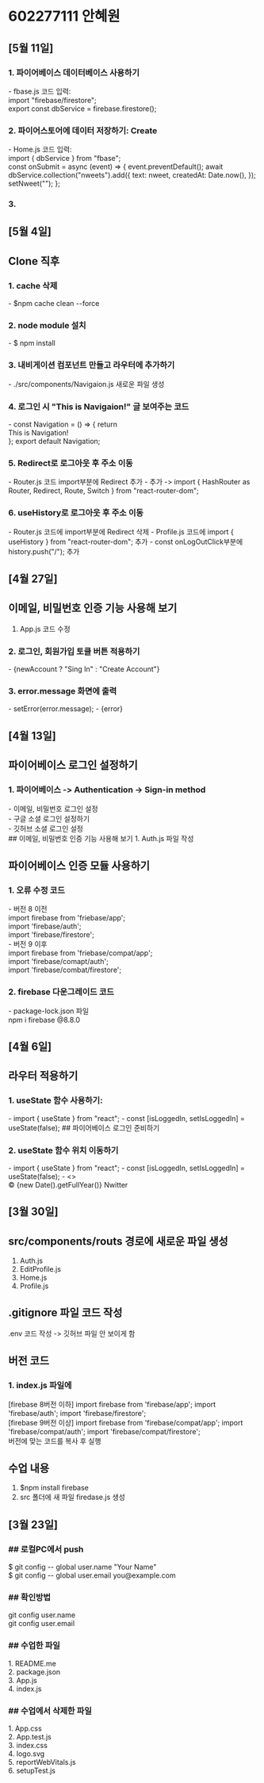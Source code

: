 # 602277111 안혜원

<h2>[5월 11일]</h2>
<h3>1. 파이어베이스 데이터베이스 사용하기</h3> 
- fbase.js 코드 입력: <br>
import "firebase/firestore";<br>
export const dbService = firebase.firestore();<br>

<h3>2. 파이어스토어에 데이터 저장하기: Create</h3> 
- Home.js 코드 입력: <br>
import { dbService } from "fbase";<br>
const onSubmit = async (event) => {
        event.preventDefault();
        await dbService.collection("nweets").add({
            text: nweet,
            createdAt: Date.now(),
        });
        setNweet("");
    };

<h3>3. </h3> 


<h2>[5월 4일]</h2>

## Clone 직후
<h3>1. cache 삭제</h3>
- $npm cache clean --force<br>

<h3>2. node module 설치</h3>
- $ npm install<br>
<h3>3. 내비게이션 컴포넌트 만들고 라우터에 추가하기</h3>
- ./src/components/Navigaion.js 새로운 파일 생성<br>

<h3>4. 로그인 시 "This is Navigaion!" 글 보여주는 코드</h3>
- const Navigation = () => {
    return <nav>This is Navigation!</nav>
};
export default Navigation;<br>

<h3>5. Redirect로 로그아웃 후 주소 이동</h3>
- Router.js 코드 import부분에 Redirect 추가
- <Redirect from="*" to="/" /> 추가
 -> import { HashRouter as Router, Redirect, Route, Switch } from "react-router-dom";<br>

<h3>6. useHistory로 로그아웃 후 주소 이동</h3>
- Router.js 코드에 import부분에 Redirect 삭제
- Profile.js 코드에 import { useHistory } from "react-router-dom"; 추가
- const onLogOutClick부분에 history.push("/"); 추가

<h2>[4월 27일]</h2>

## 이메일, 비밀번호 인증 기능 사용해 보기
1. App.js 코드 수정<br>
<h3>2. 로그인, 회원가입 토클 버튼 적용하기</h3>
- <span onClick={toggleAccount}>
    {newAccount ? "Sing In" : "Create Account"}
    </span><br>
<h3>3. error.message 화면에 출력</h3>
- setError(error.message);
- {error}


<h2>[4월 13일]</h2>

## 파이어베이스 로그인 설정하기
<h3>1. 파이어베이스 -> Authentication -> Sign-in method<br></h3>
- 이메일, 비밀번호 로그인 설정<br>
- 구글 소셜 로그인 설정하기<br>
- 깃허브 소셜 로그인 설정<br>
## 이메일, 비밀번호 인증 기능 사용해 보기
1. Auth.js 파일 작성

## 파이어베이스 인증 모듈 사용하기
<h3>1. 오류 수정 코드</h3>
- 버전 8 이전<br>
import firebase from 'friebase/app';<br>
import 'firebase/auth';<br>
import 'firebase/firestore';<br>
- 버전 9 이후<br>
import firebase from 'friebase/compat/app';<br>
import 'firebase/comapt/auth';<br>
import 'firebase/combat/firestore';<br>
<h3>2. firebase 다운그레이드 코드</h3>
- package-lock.json 파일<br>
npm i firebase @8.8.0


<h2>[4월 6일]</h2>

## 라우터 적용하기
<h3>1. useState 함수 사용하기: </h3>
- import { useState } from "react";
- const [isLoggedIn, setIsLoggedIn] = useState(false);
## 파이어베이스 로그인 준비하기
<h3>2. useState 함수 위치 이동하기</h3>
- import { useState } from "react";
- const [isLoggedIn, setIsLoggedIn] = useState(false);
- <>
    <AppRouter isLoggedIn={isLoggedIn} />
    <footer>&copy; {new Date().getFullYear()} Nwitter</footer>
    </>

<h2>[3월 30일]</h2>

## src/components/routs 경로에 새로운 파일 생성
1. Auth.js
2. EditProfile.js
3. Home.js
4. Profile.js

## .gitignore 파일 코드 작성
.env 코드 작성 -> 깃허브 파일 안 보이게 함

## 버전 코드
<h3>1. index.js 파일에</h3> 
[firebase 8버전 이하]
import firebase from 'firebase/app';
import 'firebase/auth';
import 'firebase/firestore';
<br>
[firebase 9버전 이상]
import firebase from 'firebase/compat/app';
import 'firebase/compat/auth';
import 'firebase/compat/firestore';
<br>
버전에 맞는 코드를 복사 후 실행

## 수업 내용
1. $npm install firebase
2. src 폴더에 새 파일 firedase.js 생성

<h2>[3월 23일]</h2>

<h3> ## 로컬PC에서 push</h3>
$ git config -- global user.name "Your Name" <br>
$ git config -- global user.email you@example.com <br>

<h3>## 확인방법</h3>
git config user.name<br>
git config user.email<br>

<h3>## 수업한 파일</h3>
1. README.me<br>
2. package.json<br>
3. App.js<br>
4. index.js<br>

<h3> ## 수업에서 삭제한 파일</h3>
1. App.css<br>
2. App.test.js<br>
3. index.css<br>
4. logo.svg<br>
5. reportWebVitals.js<br>
6. setupTest.js<br>